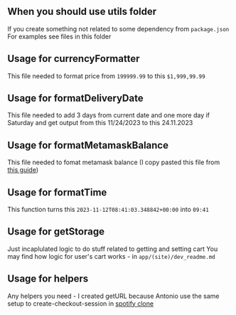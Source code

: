 ## When you should use utils folder

If you create something not related to some dependency from `package.json`
For examples see files in this folder

## Usage for currencyFormatter

This file needed to format price from `199999.99` to this `$1,999,99.99`

## Usage for formatDeliveryDate

This file needed to add 3 days from current date and one more day if Saturday
and get output from this 11/24/2023 to this 24.11.2023

## Usage for formatMetamaskBalance

This file needed to fomat metamask balance
(I copy pasted this file from [this guide](https://docs.metamask.io/wallet/tutorials/react-dapp-local-state/#5-manage-more-metamask-state))

## Usage for formatTime

This function turns this `2023-11-12T08:41:03.348842+00:00` into `09:41`

## Usage for getStorage

Just incaplulated logic to do stuff related to getting and setting cart
You may find how logic for user's cart works - in `app/(site)/dev_readme.md`

## Usage for helpers

Any helpers you need - I created getURL because Antonio use the same setup
to create-checkout-session in [spotify clone](https://youtu.be/2aeMRB8LL4o?t=18271)
